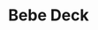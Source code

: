 ---
title: Bebe Deck
layout: deck
era: 2016
description: 1st Place 2016 World Championships - Seniors - Jesper Eriksen
links:
  - href: https://bulbapedia.bulbagarden.net/wiki/Bebe_Deck_(TCG)
    title: Bulbapedia
cards:
  pokemon:
    - name: Yanmega BREAK
      set: STS
      number: 8
      quantity: 3
    - name: Yanmega
      set: STS
      number: 7
      quantity: 4
    - name: Yanma
      set: PHF
      number: 3
      quantity: 4
    - name: Vespiquen
      set: AOR
      number: 10
      quantity: 4
    - name: Combee
      set: AOR
      number: 9
      quantity: 4
    - name: Ariados
      set: AOR
      number: 6
      quantity: 1
    - name: Spinarak
      set: AOR
      number: 5
      quantity: 1
    - name: Shaymin EX
      set: ROS
      number: 77
      quantity: 3
  trainers:
    - name: Professor Sycamore
      set: XY
      number: 122
      quantity: 4
    - name: Judge
      set: BKT
      number: 143
      quantity: 2
    - name: N
      set: FCO
      number: 105
      quantity: 2
    - name: Lysandre
      set: FLF
      number: 90
      quantity: 1
    - name: AZ
      set: PHF
      number: 91
      quantity: 1
    - name: VS Seeker
      set: PHF
      number: 109
      quantity: 4
    - name: Ultra Ball
      set: FLF
      number: 99
      quantity: 4
    - name: Level Ball
      set: AOR
      number: 76
      quantity: 2
    - name: Battle Compressor Team Flare Gear
      set: PHF
      number: 92
      quantity: 2
    - name: Revitalizer
      set: GEN
      number: 70
      quantity: 1
    - name: Special Charge
      set: STS
      number: 105
      quantity: 1
    - name: Bursting Balloon
      set: BKP
      number: 97
      quantity: 4
    - name: Forest of Giant Plants
      set: AOR
      number: 74
      quantity: 4
  energy:
    - name: Double Colorless Energy
      set: FCO
      number: 114
      quantity: 4
---
